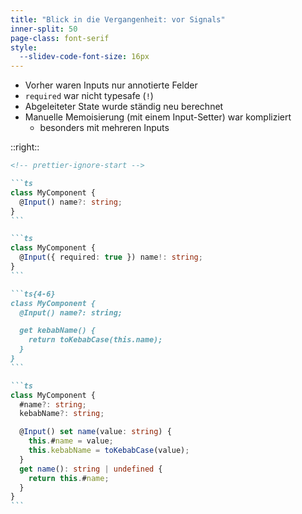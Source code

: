 ```yaml
---
title: "Blick in die Vergangenheit: vor Signals"
inner-split: 50
page-class: font-serif
style:
  --slidev-code-font-size: 16px
---
```


<v-clicks at="0" depth="2">

- Vorher waren Inputs nur annotierte Felder
- `required` war nicht typesafe (`!`)
- Abgeleiteter State wurde ständig neu berechnet
- Manuelle Memoisierung (mit einem Input-Setter) war kompliziert
  - besonders mit mehreren Inputs

</v-clicks>

::right::

````md magic-move
<!-- prettier-ignore-start -->

```ts
class MyComponent {
  @Input() name?: string;
}
```

```ts
class MyComponent {
  @Input({ required: true }) name!: string;
}
```

```ts{4-6}
class MyComponent {
  @Input() name?: string;

  get kebabName() {
    return toKebabCase(this.name);
  }
}
```

```ts
class MyComponent {
  #name?: string;
  kebabName?: string;

  @Input() set name(value: string) {
    this.#name = value;
    this.kebabName = toKebabCase(value);
  }
  get name(): string | undefined {
    return this.#name;
  }
}
```
````
